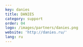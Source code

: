 ```yaml
---
key: danies
title: DANIES
category: support
order: 04
logo: /images/partners/danies.png
website: 'http://danies.ru/'
lang: ru
---
```

